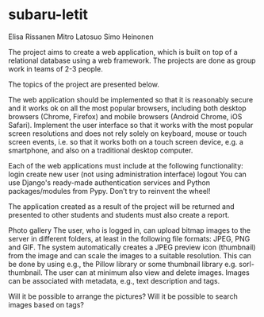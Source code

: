 # subaru-letit

Elisa Rissanen
Mitro Latosuo
Simo Heinonen

The project aims to create a web application, which is built on top of a relational database using a web framework. The projects are done as group work in teams of 2-3 people.

The topics of the project are presented below.

The web application should be implemented so that it is reasonably secure and it works ok on all the most popular browsers, including both desktop browsers (Chrome, Firefox) and mobile browsers (Android Chrome, iOS Safari). Implement the user interface so that it works with the most popular screen resolutions and does not rely solely on keyboard, mouse or touch screen events, i.e. so that it works both on a touch screen device, e.g. a smartphone, and also on a traditional desktop computer.

Each of the web applications must include at the following functionality:
login
create new user (not using administration interface)
logout
You can use Django's ready-made authentication services and Python packages/modules from Pypy. Don’t try to reinvent the wheel!

The application created as a result of the project will be returned and presented to other students and students must also create a report.

Photo gallery
The user, who is logged in, can upload bitmap images to the server in different folders, at least in the following file formats: JPEG, PNG and GIF. The system automatically creates a JPEG preview icon (thumbnail) from the image and can scale the images to a suitable resolution. This can be done by using e.g., the Pillow library or some thumbnail library e.g. sorl-thumbnail. The user can at minimum also view and delete images. Images can be associated with metadata, e.g., text description and tags.

Will it be possible to arrange the pictures? Will it be possible to search images based on tags?
